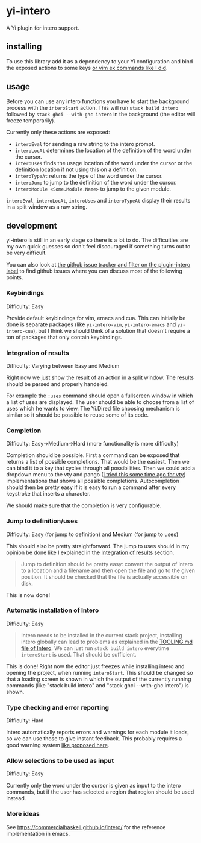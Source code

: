 # yi-intero

A Yi plugin for intero support.

## installing

To use this library add it as a dependency to your Yi configuration and bind the exposed actions to some keys [or vim ex commands like I did](https://github.com/noughtmare/yi-config/blob/c4ef0d0a92ff87394f5d2aee74e736b0a32ec478/Main.hs#L94-L125).

## usage

Before you can use any intero functions you have to start the background process with the `interoStart` action. This will run `stack build intero` followed by `stack ghci --with-ghc intero` in the background (the editor will freeze temporarily).

Currently only these actions are exposed:

  - `interoEval` for sending a raw string to the intero prompt.
  - `interoLocAt` determines the location of the definition of the word under the cursor.
  - `interoUses` finds the usage location of the word under the cursor or the definition location if not using this on a definition.
  - `interoTypeAt` returns the type of the word under the cursor.
  - `interoJump` to jump to the definition of the word under the cursor.
  - `interoModule <Some.Module.Name>` to jump to the given module.

`interoEval`, `interoLocAt`, `interoUses` and `interoTypeAt` display their results in a split window as a raw string.

## development

yi-intero is still in an early stage so there is a lot to do. The difficulties are my own
quick guesses so don't feel discouraged if something turns out to be very difficult.

You can also look at [the github issue tracker and filter on the plugin-intero label](https://github.com/yi-editor/yi/issues?q=is%3Aopen+is%3Aissue+label%3Aplugin-intero) to find github issues where you can discuss most of the following points.

### Keybindings

Difficulty: Easy

Provide default keybindings for vim, emacs and cua. This can initially be done is separate
packages (like `yi-intero-vim`, `yi-intero-emacs` and `yi-intero-cua`), but I think we
should think of a solution that doesn't require a ton of packages that only contain
keybindings.

### Integration of results

Difficulty: Varying between Easy and Medium

Right now we just show the result of an action in a split window. The results should be parsed
and properly handeled.

For example the `:uses` command should open a fullscreen window in which a list of uses are
displayed. The user should be able to choose from a list of uses which he wants to view. The
Yi.Dired file choosing mechanism is similar so it should be possible to reuse some of its code.

### Completion

Difficulty: Easy->Medium->Hard (more functionality is more difficulty)

Completion should be possible. First a command can be exposed that returns a list
of possible completions. That would be the easiest. Then we can bind it to a key that cycles
through all possibilities. Then we could add a dropdown menu to the vty and pango ([I tried
this some time ago for vty](https://github.com/noughtmare/yi/commit/45848b06601a49d623eab29dde58101a5322a4f0))
implementations that shows all possible completions. Autocompletion should then be pretty
easy if it is easy to run a command after every keystroke that inserts a character.

We should make sure that the completion is very configurable.

### Jump to definition/uses

Difficulty: Easy (for jump to definition) and Medium (for jump to uses)

This should also be pretty straightforward. The jump to uses should in my opinion be done like I explained in the [Integration of results](#integration-of-results) section.

> Jump to definition should be pretty easy: convert the output of intero to a location and a filename and then open the file and go to the given position. It should be checked that the file is actually accessible on disk.

This is now done!

### Automatic installation of Intero

Difficulty: Easy

> Intero needs to be installed in the current stack project, installing intero globally can lead
> to problems as explained in the [TOOLING.md file of Intero](https://github.com/commercialhaskell/intero/blob/28271d50ca65c460cd0983cea13a2c4509b95583/TOOLING.md#installing). We can just run `stack build intero` everytime `interoStart` is used. That should be sufficient.

This is done! Right now the editor just freezes while installing intero and opening the project, when running `interoStart`. This should be changed so that a loading screen is shown in which the output of the currently running commands (like "stack build intero" and "stack ghci --with-ghc intero") is shown.

### Type checking and error reporting

Difficulty: Hard

Intero automatically reports errors and warnings for each module it loads, so we can use those
to give instant feedback. This probably requires a good warning system [like proposed here](https://github.com/yi-editor/yi/issues/896).

### Allow selections to be used as input

Difficulty: Easy

Currently only the word under the cursor is given as input to the intero commands, but if the
user has selected a region that region should be used instead.

### More ideas

See https://commercialhaskell.github.io/intero/ for the reference implementation in emacs.

